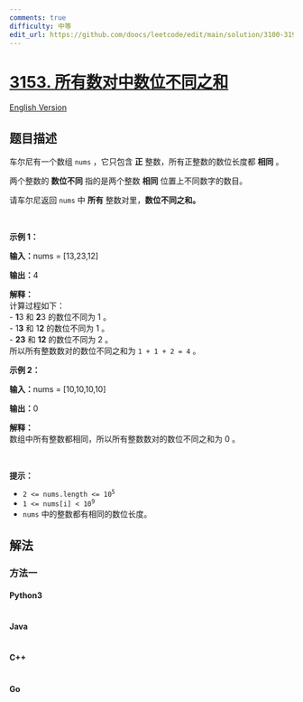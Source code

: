 ```yaml
---
comments: true
difficulty: 中等
edit_url: https://github.com/doocs/leetcode/edit/main/solution/3100-3199/3153.Sum%20of%20Digit%20Differences%20of%20All%20Pairs/README.md
---
```


<!-- problem:start -->

# [3153. 所有数对中数位不同之和](https://leetcode.cn/problems/sum-of-digit-differences-of-all-pairs)

[English Version](/solution/3100-3199/3153.Sum%20of%20Digit%20Differences%20of%20All%20Pairs/README_EN.md)

## 题目描述

<!-- description:start -->

<p>车尔尼有一个数组&nbsp;<code>nums</code>&nbsp;，它只包含 <strong>正</strong>&nbsp;整数，所有正整数的数位长度都 <strong>相同</strong>&nbsp;。</p>

<p>两个整数的 <strong>数位不同</strong>&nbsp;指的是两个整数 <b>相同</b>&nbsp;位置上不同数字的数目。</p>

<p>请车尔尼返回 <code>nums</code>&nbsp;中 <strong>所有</strong>&nbsp;整数对里，<strong>数位不同之和。</strong></p>

<p>&nbsp;</p>

<p><strong class="example">示例 1：</strong></p>

<div class="example-block">
<p><span class="example-io"><b>输入：</b>nums = [13,23,12]</span></p>

<p><b>输出：</b>4</p>

<p><strong>解释：</strong><br />
计算过程如下：<br />
-&nbsp;<strong>1</strong>3 和&nbsp;<strong>2</strong>3 的数位不同为&nbsp;1 。<br />
- 1<strong>3</strong> 和 1<strong>2</strong>&nbsp;的数位不同为&nbsp;1 。<br />
-&nbsp;<strong>23</strong> 和&nbsp;<strong>12</strong>&nbsp;的数位不同为&nbsp;2 。<br />
所以所有整数数对的数位不同之和为&nbsp;<code>1 + 1 + 2 = 4</code>&nbsp;。</p>
</div>

<p><strong class="example">示例 2：</strong></p>

<div class="example-block">
<p><span class="example-io"><b>输入：</b>nums = [10,10,10,10]</span></p>

<p><span class="example-io"><b>输出：</b>0</span></p>

<p><strong>解释：</strong><br />
数组中所有整数都相同，所以所有整数数对的数位不同之和为 0 。</p>
</div>

<p>&nbsp;</p>

<p><strong>提示：</strong></p>

<ul>
	<li><code>2 &lt;= nums.length &lt;= 10<sup>5</sup></code></li>
	<li><code>1 &lt;= nums[i] &lt; 10<sup>9</sup></code></li>
	<li><code>nums</code>&nbsp;中的整数都有相同的数位长度。</li>
</ul>

<!-- description:end -->

## 解法

<!-- solution:start -->

### 方法一

<!-- tabs:start -->

#### Python3

```python

```

#### Java

```java

```

#### C++

```cpp

```

#### Go

```go

```

<!-- tabs:end -->

<!-- solution:end -->

<!-- problem:end -->
